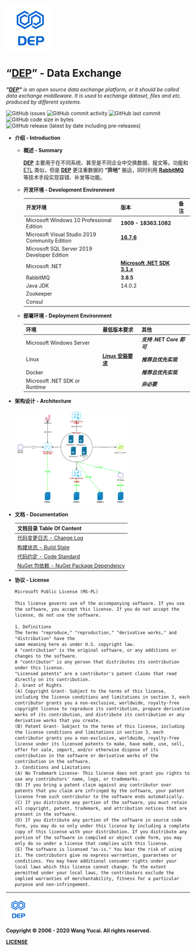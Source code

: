 ![DEP](./assets/Icons/Dep-128.png)

# “[DEP][Github-Repo]” - Data Exchange

***"[DEP][Github-Repo]"** is an open source data exchange platform, or it should be called data exchange middleware. It is used to exchange dataset, files and etc. produced by different systems.*



![GitHub issues](https://img.shields.io/github/issues/netowls-studio/dep?label=Issues&logo=github&style=flat-square) ![GitHub commit activity](https://img.shields.io/github/commit-activity/m/netowls-studio/dep?label=Commits&logo=github&style=flat-square) ![GitHub last commit](https://img.shields.io/github/last-commit/netowls-studio/dep?label=Latest%20Commit&logo=github&style=flat-square) ![GitHub code size in bytes](https://img.shields.io/github/languages/code-size/netowls-studio/dep?label=Size&logo=github&style=flat-square) ![GitHub release (latest by date including pre-releases)](https://img.shields.io/github/v/release/netowls-studio/dep?include_prereleases&label=Latest%20Release&logo=github&style=flat-square)



- **介绍 - Introduction**

  - **概述 - Summary**

    **[DEP][Github-Repo]** 主要用于在不同系统、甚至是不同企业中交换数据、报文等。功能和 [ETL](https://blog.csdn.net/jianzhang11/article/details/104240047/) 类似，但是 **[DEP][Github-Repo]** 更注重数据的 **“异地”** 搬运，同时利用 **[RabbitMQ][RabbitMQ]** 等技术手段实现容错、补发等功能。

  - **开发环境 - Development Environment**

    | 开发环境                                       | 版本                                                         | 备注 |
    | ---------------------------------------------- | ------------------------------------------------------------ | ---- |
    | Microsoft Windows 10 Professional Edition      | **1909 - 18363.1082**                                        |      |
    | Microsoft Visual Studio 2019 Community Edition | **[16.7.6](https://docs.microsoft.com/zh-cn/visualstudio/releases/2019/release-notes#16.7.6)** |      |
    | Microsoft SQL Server 2019 Developer Edition    |                                                              |      |
    | Microsoft .NET                                 | **[Microsoft .NET SDK 3.1.x](https://dotnet.microsoft.com/download/dotnet-core/3.1)** |      |
    | RabbitMQ                                       | **3.8.5**                                                    |      |
    | Java JDK                                       | 14.0.2                                                       |      |
    | Zookeeper                                      |                                                              |      |
    | Consul                                         |                                                              |      |

  - **部署环境 - Deployment Environment**

    | 环境                          | 最低版本要求                                                 | 其他                      |
    | ----------------------------- | ------------------------------------------------------------ | ------------------------- |
    | Microsoft Windows Server      |                                                              | ***支持 .NET Core 即可*** |
    | Linux                         | **[Linux 安装要求](https://docs.microsoft.com/zh-cn/dotnet/core/install/linux)** | ***推荐且优先实现***      |
    | Docker                        |                                                              | ***推荐且优先实现***      |
    | Microsoft .NET SDK or Runtime |                                                              | ***非必要***              |

- **架构设计 - Architecture**

  <img src="./docs/DEP 架构设计.png" alt="架构设计" style="zoom:30%;" />

- **文档 - Documentation**

  | 文档目录 Table Of Content                                    |
  | ------------------------------------------------------------ |
  | [代码变更日志 - Change Log](./CHANGELOG.md)                  |
  | [构建状态 - Build State](./docs/Build-Status.md)             |
  | [代码约定 - Code Standard](./docs/Code-Standard.md)          |
  | [NuGet 包依赖 - NuGet Package Dependency](./docs/NuPackage-Dependency.md) |

- **协议 - License**

  ```
  Microsoft Public License (MS-PL)
  
  This license governs use of the accompanying software. If you use the software, you accept this license. If you do not accept the license, do not use the software.
  
  1. Definitions
  The terms "reproduce," "reproduction," "derivative works," and "distribution" have the
  same meaning here as under U.S. copyright law.
  A "contribution" is the original software, or any additions or changes to the software.
  A "contributor" is any person that distributes its contribution under this license.
  "Licensed patents" are a contributor's patent claims that read directly on its contribution.
  2. Grant of Rights
  (A) Copyright Grant- Subject to the terms of this license, including the license conditions and limitations in section 3, each contributor grants you a non-exclusive, worldwide, royalty-free copyright license to reproduce its contribution, prepare derivative works of its contribution, and distribute its contribution or any derivative works that you create.
  (B) Patent Grant- Subject to the terms of this license, including the license conditions and limitations in section 3, each contributor grants you a non-exclusive, worldwide, royalty-free license under its licensed patents to make, have made, use, sell, offer for sale, import, and/or otherwise dispose of its contribution in the software or derivative works of the contribution in the software.
  3. Conditions and Limitations
  (A) No Trademark License- This license does not grant you rights to use any contributors' name, logo, or trademarks.
  (B) If you bring a patent claim against any contributor over patents that you claim are infringed by the software, your patent license from such contributor to the software ends automatically.
  (C) If you distribute any portion of the software, you must retain all copyright, patent, trademark, and attribution notices that are present in the software.
  (D) If you distribute any portion of the software in source code form, you may do so only under this license by including a complete copy of this license with your distribution. If you distribute any portion of the software in compiled or object code form, you may only do so under a license that complies with this license.
  (E) The software is licensed "as-is." You bear the risk of using it. The contributors give no express warranties, guarantees or conditions. You may have additional consumer rights under your local laws which this license cannot change. To the extent permitted under your local laws, the contributors exclude the implied warranties of merchantability, fitness for a particular purpose and non-infringement.
  ```



----

![DEP](./assets/Icons/Dep-64.png)



**Copyright © 2006 - 2020 Wang Yucai. All rights reserved.**

**[LICENSE](./LICENSE.md)**







[Github-Repo]: https://github.com/netowls-studio/dep	"Dep in Github"
[RabbitMQ]: https://www.rabbitmq.com/

